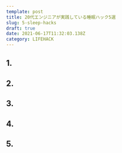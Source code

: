 ```yaml
---
template: post
title: 20代エンジニアが実践している睡眠ハック5選
slug: 5-sleep-hacks
draft: true
date: 2021-06-17T11:32:03.138Z
category: LIFEHACK
---
```

## 1.
## 2.
## 3.
## 4.
## 5.